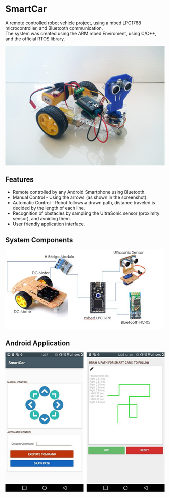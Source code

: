 # SmartCar
A remote controlled robot vehicle project, using a mbed LPC1768 microcontroller, and Bluetooth communication.  
The system was created using the ARM mbed Enviroment, using C/C++, and the official RTOS library.

![Robot](screenshots/1Robot.jpg)  

## Features
* Remote controlled by any Android Smartphone using Bluetooth.  
* Manual Control - Using the arrows (as shown in the screenshot).  
* Automatic Control - Robot follows a drawn path, distance traveled is decided by the length of each line. 
* Recognition of obstacles by sampling the UltraSonic sensor (proximity sensor), and avoiding them.  
* User friendly application interface.  

## System Components
![SystemComponents](screenshots/2SystemComponents.jpg)

## Android Application
![Application](screenshots/4App.jpg)
